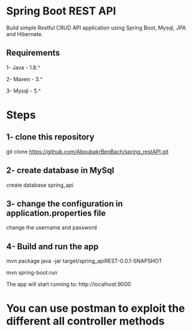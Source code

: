 # Spring Boot REST API

Build simple Restful CRUD API application using Spring Boot, Mysql, JPA and Hibernate.

## Requirements

1- Java - 1.8.^

2- Maven - 3.^

3- Mysql - 5.^

# Steps
## 1- clone this repository

git clone https://github.com/AboubakrBenBach/spring_restAPI.git

## 2- create database in MySql

create database spring_api

## 3- change the configuration in application.properties file
change the username and password

## 4- Build and run the app

mvn package
java -jar target/spring_apiREST-0.0.1-SNAPSHOT

mvn spring-boot:run

The app will start running to: http://localhost:9000

# You can use postman to exploit the different all controller methods
